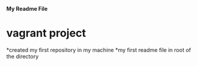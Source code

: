 **My Readme File**
# vagrant project
*created my first repository in my machine
*my first readme file in root of the directory
